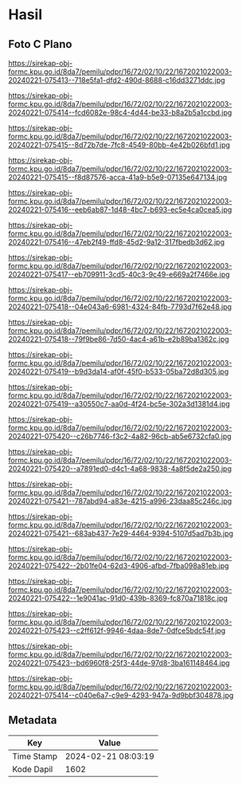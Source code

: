 # Hasil

## Foto C Plano

https://sirekap-obj-formc.kpu.go.id/8da7/pemilu/pdpr/16/72/02/10/22/1672021022003-20240221-075413--718e5fa1-dfd2-490d-8688-c16dd3271ddc.jpg

https://sirekap-obj-formc.kpu.go.id/8da7/pemilu/pdpr/16/72/02/10/22/1672021022003-20240221-075414--fcd6082e-98c4-4d44-be33-b8a2b5a1ccbd.jpg

https://sirekap-obj-formc.kpu.go.id/8da7/pemilu/pdpr/16/72/02/10/22/1672021022003-20240221-075415--8d72b7de-7fc8-4549-80bb-4e42b026bfd1.jpg

https://sirekap-obj-formc.kpu.go.id/8da7/pemilu/pdpr/16/72/02/10/22/1672021022003-20240221-075415--f8d87576-acca-41a9-b5e9-07135e647134.jpg

https://sirekap-obj-formc.kpu.go.id/8da7/pemilu/pdpr/16/72/02/10/22/1672021022003-20240221-075416--eeb6ab87-1d48-4bc7-b693-ec5e4ca0cea5.jpg

https://sirekap-obj-formc.kpu.go.id/8da7/pemilu/pdpr/16/72/02/10/22/1672021022003-20240221-075416--47eb2f49-ffd8-45d2-9a12-317fbedb3d62.jpg

https://sirekap-obj-formc.kpu.go.id/8da7/pemilu/pdpr/16/72/02/10/22/1672021022003-20240221-075417--eb709911-3cd5-40c3-9c49-e669a2f7466e.jpg

https://sirekap-obj-formc.kpu.go.id/8da7/pemilu/pdpr/16/72/02/10/22/1672021022003-20240221-075418--04e043a6-6981-4324-84fb-7793d7f62e48.jpg

https://sirekap-obj-formc.kpu.go.id/8da7/pemilu/pdpr/16/72/02/10/22/1672021022003-20240221-075418--79f9be86-7d50-4ac4-a61b-e2b89ba1362c.jpg

https://sirekap-obj-formc.kpu.go.id/8da7/pemilu/pdpr/16/72/02/10/22/1672021022003-20240221-075419--b9d3da14-af0f-45f0-b533-05ba72d8d305.jpg

https://sirekap-obj-formc.kpu.go.id/8da7/pemilu/pdpr/16/72/02/10/22/1672021022003-20240221-075419--a30550c7-aa0d-4f24-bc5e-302a3d1381d4.jpg

https://sirekap-obj-formc.kpu.go.id/8da7/pemilu/pdpr/16/72/02/10/22/1672021022003-20240221-075420--c26b7746-f3c2-4a82-96cb-ab5e6732cfa0.jpg

https://sirekap-obj-formc.kpu.go.id/8da7/pemilu/pdpr/16/72/02/10/22/1672021022003-20240221-075420--a7891ed0-d4c1-4a68-9838-4a8f5de2a250.jpg

https://sirekap-obj-formc.kpu.go.id/8da7/pemilu/pdpr/16/72/02/10/22/1672021022003-20240221-075421--787abd94-a83e-4215-a996-23daa85c246c.jpg

https://sirekap-obj-formc.kpu.go.id/8da7/pemilu/pdpr/16/72/02/10/22/1672021022003-20240221-075421--683ab437-7e29-4464-9394-5107d5ad7b3b.jpg

https://sirekap-obj-formc.kpu.go.id/8da7/pemilu/pdpr/16/72/02/10/22/1672021022003-20240221-075422--2b01fe04-62d3-4906-afbd-7fba098a81eb.jpg

https://sirekap-obj-formc.kpu.go.id/8da7/pemilu/pdpr/16/72/02/10/22/1672021022003-20240221-075422--1e9041ac-91d0-439b-8369-fc870a71818c.jpg

https://sirekap-obj-formc.kpu.go.id/8da7/pemilu/pdpr/16/72/02/10/22/1672021022003-20240221-075423--c2ff612f-9946-4daa-8de7-0dfce5bdc54f.jpg

https://sirekap-obj-formc.kpu.go.id/8da7/pemilu/pdpr/16/72/02/10/22/1672021022003-20240221-075423--bd6960f8-25f3-44de-97d8-3ba161148464.jpg

https://sirekap-obj-formc.kpu.go.id/8da7/pemilu/pdpr/16/72/02/10/22/1672021022003-20240221-075414--c040e6a7-c9e9-4293-947a-9d9bbf304878.jpg


## Metadata

| Key        | Value               |
| ---------- | ------------------- |
| Time Stamp | 2024-02-21 08:03:19 |
| Kode Dapil | 1602                |



